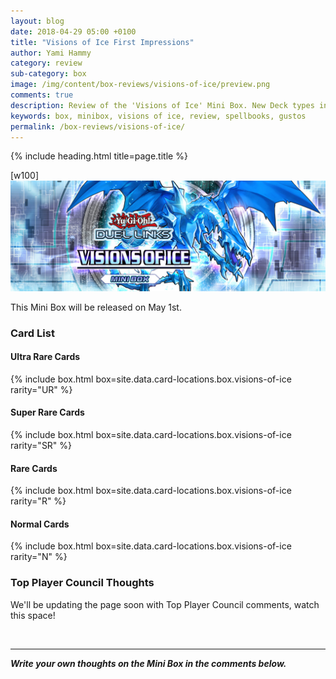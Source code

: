 ```yaml
---
layout: blog
date: 2018-04-29 05:00 +0100
title: "Visions of Ice First Impressions"
author: Yami Hammy
category: review
sub-category: box
image: /img/content/box-reviews/visions-of-ice/preview.png
comments: true
description: Review of the 'Visions of Ice' Mini Box. New Deck types included with this box are Spellbooks and Gustos!
keywords: box, minibox, visions of ice, review, spellbooks, gustos
permalink: /box-reviews/visions-of-ice/
---
```


{% include heading.html title=page.title %}

[w100]
![banner](/img/content/box-reviews/visions-of-ice/banner.jpg)

This Mini Box will be released on May 1st.

### Card List

#### Ultra Rare Cards

{% include box.html box=site.data.card-locations.box.visions-of-ice rarity="UR" %}

#### Super Rare Cards

{% include box.html box=site.data.card-locations.box.visions-of-ice rarity="SR" %}

#### Rare Cards

{% include box.html box=site.data.card-locations.box.visions-of-ice rarity="R" %}

#### Normal Cards

{% include box.html box=site.data.card-locations.box.visions-of-ice rarity="N" %}

### Top Player Council Thoughts

We'll be updating the page soon with Top Player Council comments, watch this space!

<br>

---

***Write your own thoughts on the Mini Box in the comments below.***